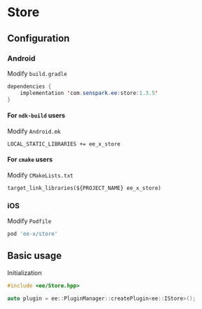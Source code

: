 # Store
## Configuration
### Android
Modify `build.gradle`
```java
dependencies {
    implementation 'com.senspark.ee:store:1.3.5'
}
```

#### For `ndk-build` users
Modify `Android.mk`
```
LOCAL_STATIC_LIBRARIES += ee_x_store
```

#### For `cmake` users
Modify `CMakeLists.txt`
```
target_link_libraries(${PROJECT_NAME} ee_x_store)
```

### iOS
Modify `Podfile`
```ruby
pod 'ee-x/store'
```

## Basic usage
Initialization
```cpp
#include <ee/Store.hpp>

auto plugin = ee::PluginManager::createPlugin<ee::IStore>();
```